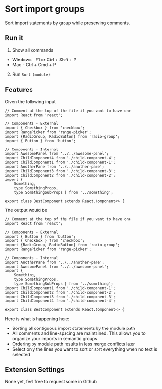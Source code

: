 # Sort import groups

Sort import statements by group while preserving comments. 

## Run it

1. Show all commands
 - Windows - F1 or Ctrl + Shift + P
 - Mac - Ctrl + Cmd + P
2. Run `Sort (module)`

## Features

Given the following input
```
// Comment at the top of the file if you want to have one
import React from 'react';

// Components - External
import { Checkbox } from 'checkbox';
import RangePicker from 'range-picker';
import {RadioGroup, RadioButton} from 'radio-group';
import { Button } from 'button';

// Components - Internal
import AwesomePanel from '../../awesome-panel';
import ChildComponent4 from './child-component-4';
import ChildComponent1 from './child-component-1';
import AnotherPane from '../../another-pane';
import ChildComponent3 from './child-component-3';
import ChildComponent2 from './child-component-2';
import { 
    Something,
    type SomethingProps,
    type SomethingSubProps } from '../something';

export class BestComponent extends React.Component<> {
```

The output would be
```
// Comment at the top of the file if you want to have one
import React from 'react';

// Components - External
import { Button } from 'button';
import { Checkbox } from 'checkbox';
import {RadioGroup, RadioButton} from 'radio-group';
import RangePicker from 'range-picker';

// Components - Internal
import AnotherPane from '../../another-pane';
import AwesomePanel from '../../awesome-panel';
import { 
    Something,
    type SomethingProps,
    type SomethingSubProps } from '../something';
import ChildComponent1 from './child-component-1';
import ChildComponent2 from './child-component-2';
import ChildComponent3 from './child-component-3';
import ChildComponent4 from './child-component-4';

export class BestComponent extends React.Component<> {
```

Here is what is happening here:
 - Sorting all contiguous import statements by the module path
 - All comments and line-spacing are maintained. This allows you to organize your imports in semantic groups
 - Ordering by module path results in less merge conflicts later
 - Select only the lines you want to sort or sort everything when no text is selected

## Extension Settings

None yet, feel free to request some in Github!
